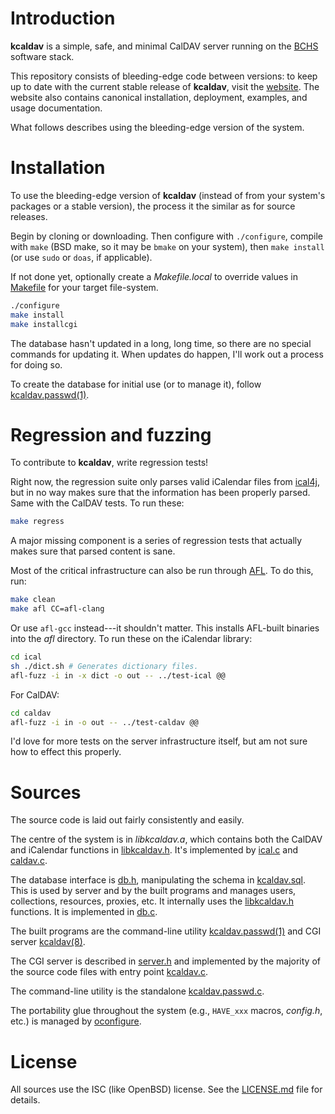 # Introduction

**kcaldav** is a simple, safe, and minimal CalDAV server running on the
[BCHS](https://learnbchs.org) software stack.

This repository consists of bleeding-edge code between versions: to keep
up to date with the current stable release of **kcaldav**, visit the
[website](https://kristaps.bsd.lv/kcaldav).
The website also contains canonical installation, deployment, examples,
and usage documentation.

What follows describes using the bleeding-edge version of the system.

# Installation

To use the bleeding-edge version of **kcaldav** (instead of from your
system's packages or a stable version), the process it the similar as
for source releases.

Begin by cloning or downloading.  Then configure with `./configure`,
compile with `make` (BSD make, so it may be `bmake` on your system),
then `make install` (or use `sudo` or `doas`, if applicable). 

If not done yet, optionally create a *Makefile.local* to override values
in [Makefile](Makefile) for your target file-system.

```sh
./configure
make install
make installcgi
```

The database hasn't updated in a long, long time, so there are no
special commands for updating it.  When updates do happen, I'll work out
a process for doing so.

To create the database for initial use (or to manage it), follow 
[kcaldav.passwd(1)](man/kcaldav.passwd.in.1).

# Regression and fuzzing

To contribute to **kcaldav**, write regression tests!

Right now, the regression suite only parses valid iCalendar files from
[ical4j](https://github.com/ical4j/ical4j), but in no way makes sure
that the information has been properly parsed.  Same with the CalDAV
tests.  To run these:

```sh
make regress
```

A major missing component is a series of regression tests that actually
makes sure that parsed content is sane.

Most of the critical infrastructure can also be run through 
[AFL](https://lcamtuf.coredump.cx/afl/).  To do this, run:

```sh
make clean
make afl CC=afl-clang
```

Or use `afl-gcc` instead---it shouldn't matter.  This installs AFL-built
binaries into the *afl* directory.  To run these on the iCalendar
library:

```sh
cd ical
sh ./dict.sh # Generates dictionary files.
afl-fuzz -i in -x dict -o out -- ../test-ical @@
```

For CalDAV:

```sh
cd caldav
afl-fuzz -i in -o out -- ../test-caldav @@
```

I'd love for more tests on the server infrastructure itself, but am not
sure how to effect this properly.

# Sources

The source code is laid out fairly consistently and easily.

The centre of the system is in *libkcaldav.a*, which contains both the
CalDAV and iCalendar functions in [libkcaldav.h](libkcaldav.h).  It's
implemented by [ical.c](ical.c) and [caldav.c](caldav.c).

The database interface is [db.h](db.h), manipulating the schema in
[kcaldav.sql](kcaldav.sql).  This is used by server and by the
built programs and manages users, collections, resources, proxies, etc.
It internally uses the [libkcaldav.h](libkcaldav.h) functions.  It is
implemented in [db.c](db.c).

The built programs are the command-line utility
[kcaldav.passwd(1)](man/kcaldav.passwd.in.1) and CGI server 
[kcaldav(8)](man/kcaldav.in.8).

The CGI server is described in [server.h](server.h) and implemented by
the majority of the source code files with entry point
[kcaldav.c](kcaldav.c]).

The command-line utility is the standalone
[kcaldav.passwd.c](kcaldav.passwd.c).

The portability glue throughout the system (e.g., `HAVE_xxx` macros,
*config.h*, etc.) is managed by
[oconfigure](https://github.com/kristapsdz/oconfigure).

# License

All sources use the ISC (like OpenBSD) license.
See the [LICENSE.md](LICENSE.md) file for details.
